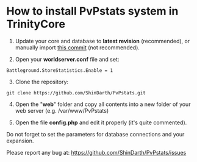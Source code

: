 How to install PvPstats system in TrinityCore
========

1) Update your core and database to **latest revision** (recommended), or manually import [this commit](https://github.com/TrinityCore/TrinityCore/commit/b65172910c4f65c3ddd3a7c7ca3d3c7330f4a1f0) (not recommended).

2) Open your **worldserver.conf** file and set:
```
Battleground.StoreStatistics.Enable = 1
```

3) Clone the repository:
```
git clone https://github.com/ShinDarth/PvPstats.git
```

4) Open the "**web**" folder and copy all contents into a new folder of your web server (e.g. /var/www/PvPstats)

5) Open the file **config.php** and edit it properly (it's quite commented).

Do not forget to set the parameters for database connections and your expansion.



Please report any bug at: https://github.com/ShinDarth/PvPstats/issues
